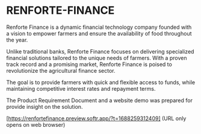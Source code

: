 # RENFORTE-FINANCE
Renforte Finance is a dynamic financial technology company founded with a vision to empower farmers and ensure the availability of food throughout the year.

Unlike traditional banks, Renforte Finance focuses on delivering specialized financial solutions tailored to the unique needs of farmers. With a proven track record and a promising market, Renforte Finance is poised to revolutionize the agricultural finance sector. 

The goal is to provide farmers with quick and flexible access to funds, while maintaining competitive interest rates and repayment terms. 

The Product Requirement Document and a website demo was prepared for provide insight on the solution.

[https://renfortefinance.preview.softr.app/?t=1688259312409]     (URL only opens on web browser)
